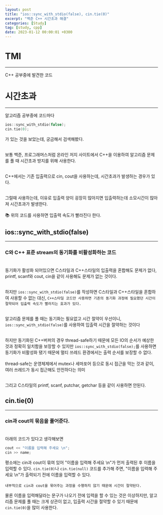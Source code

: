 ```yaml
---
layout: post
title: "ios::sync_with_stdio(false), cin.tie(0)"
excerpt: "백준 C++ 시간초과 해결"
categories: [Study]
tag: [study, cpp]
date: 2023-01-12 00:00:01 +0300
---
```


# TMI
----------------------
C++ 공부중에 발견한 코드

# 시간초과
--------------
알고리즘 공부중에 코드마다
```cpp
ios::sync_with_stdio(false);
cin.tie(0);
```
가 있는 것을 보았는데, 궁금해서 검색해봤다.<br><br>

보통 백준, 프로그래머스처럼 온라인 저지 사이트에서 C++을 이용하여 알고리즘 문제를 풀 때 시간초과 방지를 위해 사용한다.<br><br>

C++에서는 기존 입출력으로 cin, cout을 사용하는데, 시간초과가 발생하는 경우가 있다.<br><br>

그럴때 사용하는데, 이유로 입출력 양이 굉장히 많아지면 입출력하는데 소모시간이 많아져 시간초과가 발생한다.<br><br>
📚 위의 코드를 사용하면 입출력 속도가 빨라진다 한다.
## ios::sync_with_stdio(false)
------------------------
### C와 C++ 표준 stream의 동기화를 비활성화하는 코드<br><br>

동기화가 활성화 되어있으면 C스타일과 C++스타일의 입출력을 혼합해도 문제가 없다, printf, scanf와 cout, cin을 같이 사용해도 문제가 없는 것이다.<br><br>

하지만 `ios::sync_with_stdio(false)`를 작성하면 C스타일과 C++스타일을 혼합하여 사용할 수 없는 대신, `C++스타일 코드만 사용하면 기존의 동기화 과정에 필요했던 시간이 절약되어 입출력 속도가 빨라지는 효과가 있다.`<br><br>

알고리즘 문제를 풀 때는 동기화는 필요없고 시간 절약이 우선이니, `ios::sync_with_stdio(false)`를 사용하여 입출력 시간을 절약하는 것이다<br><br>

하지만 동기화된 C++버퍼의 경우 thread-safe하기 때문에 모든 IO의 순서가 예상한 것과 정확히 일치함을 보장할 수 있지만 `ios::sync_with_stdio(false);`를 사용하면 동기화가 비활성화 됐기 때문에 멀티 쓰레드 환경에서는 출력 순서를 보장할 수 없다.<br><br>
thread-safe는 운영체제에서 mutex나 세마포어 등으로 동시 접근을 막는 것과 같이, 여러 쓰레드가 동시 접근해도 안전하다는 의미<br><br>

그리고 C스타일의 printf, scanf, putchar, getchar 등을 같이 사용하면 안된다.<br>
## cin.tie(0)
------------------------
### cin과 cout의 묶음을 풀어준다.<br><br>

아래의 코드가 있다고 생각해보면
```cpp
cout << "이름을 입력해 주세요 \n";
cin >> name;
```
평소에는 cin과 cout이 묶여 있어 "이름을 입력해 주세요 \n"가 먼저 출력된 후 이름을 입력할 수 있다. `cin.tie(0)`나 `cin.tie(null)` 코드를 추가해 주면, "이름을 입력해 주세요 \n"가 출력되기 전에 이름을 입력할  수 있다.<br><br>
`내부적으로 cin과 cout을 묶어주는 과정을 수행하지 않기 때문에 시간이 절약된다.`

물론 이름을 입력해달라는 문구가 나오기 전에 입력을 할 수 있는 것은 이상하지만, 알고리즘 문제를 풀 때는 크게 상관이 없고, 입출력 시간을 절약할 수 있기 때문에 `cin.tie(0)`을 많이 사용한다.
